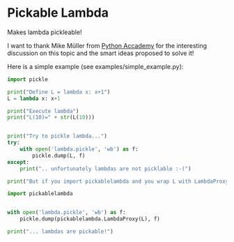 Pickable Lambda
===============

Makes lambda pickleable!

I want to thank Mike Müller from [Python Accademy](http://www.python-academy.com/) for the interesting discussion on
this topic and the smart ideas proposed to solve it!

Here is a simple example (see examples/simple_example.py):

```python
import pickle

print("Define L = lambda x: x+1")
L = lambda x: x+1

print("Execute lambda")
print("L(10)=" + str(L(10)))


print("Try to pickle lambda...")
try:
    with open('lambda.pickle', 'wb') as f:
        pickle.dump(L, f)    
except:
    print(".. unfortunately lambdas are not picklable :-(")

print("But if you import pickablelambda and you wrap L with LambdaProxy...")

import pickablelambda 


with open('lambda.pickle', 'wb') as f:
    pickle.dump(pickablelambda.LambdaProxy(L), f)

print("... lambdas are pickable!")
```

